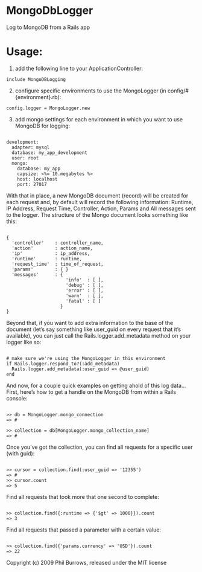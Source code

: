 MongoDbLogger
=============

Log to MongoDB from a Rails app


Usage:
======

1) add the following line to your ApplicationController:

<code>include MongoDBLogging</code>

2) configure specific environments to use the MongoLogger (in config/#{environment}.rb):

<code>config.logger = MongoLogger.new</code>

3) add mongo settings for each environment in which you want to use MongoDB for logging:

<pre><code>
development:
  adapter: mysql
  database: my_app_development
  user: root
  mongo:
    database: my_app
    capsize: <%= 10.megabytes %>
    host: localhost
    port: 27017
</code></pre>

With that in place, a new MongoDB document (record) will be created for each request and,
by default will record the following information: Runtime, IP Address, Request Time, Controller,
Action, Params and All messages sent to the logger. The structure of the Mongo document looks something like this:

<pre><code>
{
  'controller'    : controller_name,
  'action'        : action_name,
  'ip'            : ip_address,
  'runtime'       : runtime,
  'request_time'  : time_of_request,
  'params'        : { }
  'messages'      : {
                      'info'  : [ ],
                      'debug' : [ ],
                      'error' : [ ],
                      'warn'  : [ ],
                      'fatal' : [ ]
                    }
}
</code></pre>

Beyond that, if you want to add extra information to the base of the document
(let’s say something like user_guid on every request that it’s available),
you can just call the Rails.logger.add_metadata method on your logger like so:

<pre><code>
# make sure we're using the MongoLogger in this environment
if Rails.logger.respond_to?(:add_metadata)
  Rails.logger.add_metadata(:user_guid =&gt; @user_guid)
end
</code></pre>

And now, for a couple quick examples on getting ahold of this log data…
First, here’s how to get a handle on the MongoDB from within a Rails console:

<pre><code>
>> db = MongoLogger.mongo_connection
=> #<Mongo::DB:0x102f19ac0 @slave_ok=nil, @name="my_app" ... >

>> collection = db[MongoLogger.mongo_collection_name]
=> #<Mongo::Collection:0x1031b3ee8 @name="development_log" ... >
</code></pre>

Once you’ve got the collection, you can find all requests for a specific user (with guid):

<pre><code>
>> cursor = collection.find(:user_guid => '12355')
=> #<Mongo::Cursor:0x1031a3e30 ... >
>> cursor.count
=> 5
</code></pre>

Find all requests that took more that one second to complete:

<pre><code>
>> collection.find({:runtime => {'$gt' => 1000}}).count
=> 3
</code></pre>

Find all requests that passed a parameter with a certain value:

<pre><code>
>> collection.find({'params.currency' => 'USD'}).count
=> 22
</code></pre>

Copyright (c) 2009 Phil Burrows, released under the MIT license
